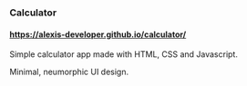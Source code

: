 ### Calculator

#### https://alexis-developer.github.io/calculator/

<p>Simple calculator app made with HTML, CSS and Javascript.</p>
<p>Minimal, neumorphic UI design.</p>

